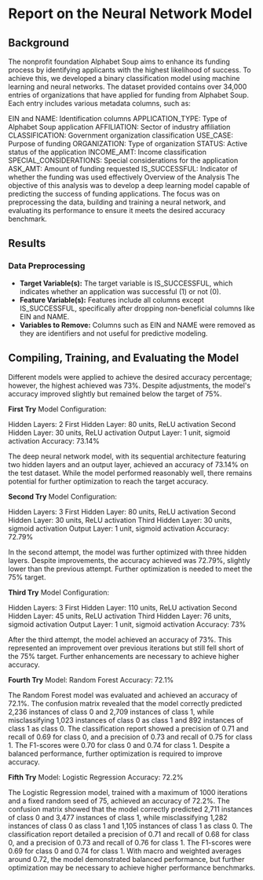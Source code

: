 # Report on the Neural Network Model

## Background
The nonprofit foundation Alphabet Soup aims to enhance its funding process by identifying applicants with the highest likelihood of success. To achieve this, we developed a binary classification model using machine learning and neural networks. The dataset provided contains over 34,000 entries of organizations that have applied for funding from Alphabet Soup. Each entry includes various metadata columns, such as:

EIN and NAME: Identification columns
APPLICATION_TYPE: Type of Alphabet Soup application
AFFILIATION: Sector of industry affiliation
CLASSIFICATION: Government organization classification
USE_CASE: Purpose of funding
ORGANIZATION: Type of organization
STATUS: Active status of the application
INCOME_AMT: Income classification
SPECIAL_CONSIDERATIONS: Special considerations for the application
ASK_AMT: Amount of funding requested
IS_SUCCESSFUL: Indicator of whether the funding was used effectively
Overview of the Analysis
The objective of this analysis was to develop a deep learning model capable of predicting the success of funding applications. The focus was on preprocessing the data, building and training a neural network, and evaluating its performance to ensure it meets the desired accuracy benchmark.

## Results
### Data Preprocessing
+ **Target Variable(s):** The target variable is IS_SUCCESSFUL, which indicates whether an application was successful (1) or not (0).
+ **Feature Variable(s):** Features include all columns except IS_SUCCESSFUL, specifically after dropping non-beneficial columns like EIN and NAME.
+ **Variables to Remove:** Columns such as EIN and NAME were removed as they are identifiers and not useful for predictive modeling.




## Compiling, Training, and Evaluating the Model
Different models were applied to achieve the desired accuracy percentage; however, the highest achieved was 73%. Despite adjustments, the model's accuracy improved slightly but remained below the target of 75%.

**First Try**
Model Configuration:

Hidden Layers: 2
First Hidden Layer: 80 units, ReLU activation
Second Hidden Layer: 30 units, ReLU activation
Output Layer: 1 unit, sigmoid activation
Accuracy: 73.14%

The deep neural network model, with its sequential architecture featuring two hidden layers and an output layer, achieved an accuracy of 73.14% on the test dataset. While the model performed reasonably well, there remains potential for further optimization to reach the target accuracy.

**Second Try**
Model Configuration:

Hidden Layers: 3
First Hidden Layer: 80 units, ReLU activation
Second Hidden Layer: 30 units, ReLU activation
Third Hidden Layer: 30 units, sigmoid activation
Output Layer: 1 unit, sigmoid activation
Accuracy: 72.79%

In the second attempt, the model was further optimized with three hidden layers. Despite improvements, the accuracy achieved was 72.79%, slightly lower than the previous attempt. Further optimization is needed to meet the 75% target.

**Third Try**
Model Configuration:

Hidden Layers: 3
First Hidden Layer: 110 units, ReLU activation
Second Hidden Layer: 45 units, ReLU activation
Third Hidden Layer: 76 units, sigmoid activation
Output Layer: 1 unit, sigmoid activation
Accuracy: 73%

After the third attempt, the model achieved an accuracy of 73%. This represented an improvement over previous iterations but still fell short of the 75% target. Further enhancements are necessary to achieve higher accuracy.

**Fourth Try**
Model: Random Forest
Accuracy: 72.1%

The Random Forest model was evaluated and achieved an accuracy of 72.1%. The confusion matrix revealed that the model correctly predicted 2,236 instances of class 0 and 2,709 instances of class 1, while misclassifying 1,023 instances of class 0 as class 1 and 892 instances of class 1 as class 0. The classification report showed a precision of 0.71 and recall of 0.69 for class 0, and a precision of 0.73 and recall of 0.75 for class 1. The F1-scores were 0.70 for class 0 and 0.74 for class 1. Despite a balanced performance, further optimization is required to improve accuracy.

**Fifth Try**
Model: Logistic Regression
Accuracy: 72.2%

The Logistic Regression model, trained with a maximum of 1000 iterations and a fixed random seed of 75, achieved an accuracy of 72.2%. The confusion matrix showed that the model correctly predicted 2,711 instances of class 0 and 3,477 instances of class 1, while misclassifying 1,282 instances of class 0 as class 1 and 1,105 instances of class 1 as class 0. The classification report detailed a precision of 0.71 and recall of 0.68 for class 0, and a precision of 0.73 and recall of 0.76 for class 1. The F1-scores were 0.69 for class 0 and 0.74 for class 1. With macro and weighted averages around 0.72, the model demonstrated balanced performance, but further optimization may be necessary to achieve higher performance benchmarks.
